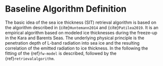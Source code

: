 # Baseline Algorithm Definition

The basic idea of the sea ice thickness (SIT) retrieval algorithm is based on the algorithm
described in {cite}`Huntemann2014` and {cite}`Patilea2019`. It is an empirical
algorithm based on modeled ice thicknesses during the freeze-up in the Kara
and Barents Seas. The underlying physical principle is the penetration depth of
L-band radiation into sea ice and the resulting correlation of the emitted
radiation to ice thickness. In the following the fitting of the {ref}`fw-model` is described, followed by the {ref}`retrievalalgorithm`.